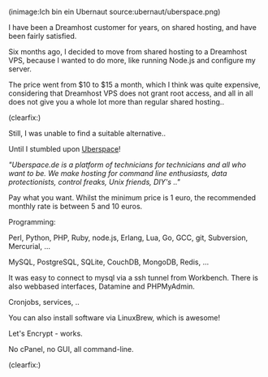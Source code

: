<!--
Title: Ich bin ein Ubernaut
Author: Jacob Moen
Date: 2016/12/07 20:02
Datetime: 2016-12-07
Description: I have moved my websites from Dreamhost to Uberspace 
View: post
Disqusid: /2016/december/ich-bin-ein-ubernaut
ogimage: ubernaut/uberspace.png
thumb: ubernaut/uberspace_custom.png
Keywords: uberspace, ubernaut, hosting, dreamhost
Tags: hosting, uberspace
blogpost: true
published: false
-->
(inimage:Ich bin ein Ubernaut source:ubernaut/uberspace.png)

I have been a Dreamhost customer for years, on shared hosting, and have been fairly satisfied.

Six months ago, I decided to move from shared hosting to a Dreamhost VPS, because I wanted to do more, like running Node.js and configure my server.

The price went from $10 to $15 a month, which I think was quite expensive, considering that Dreamhost VPS does not grant root access, and all in all does not give you a whole lot more than regular shared hosting..

(clearfix:)

Still, I was unable to find a suitable alternative..

Until I stumbled upon [Uberspace](https://uberspace.de/)!

*"Uberspace.de is a platform of technicians for technicians and all who want to be. We make hosting for command line enthusiasts, data protectionists, control freaks, Unix friends, DIY's .."*

Pay what you want.
Whilst the minimum price is 1 euro, the recommended monthly rate is between 5 and 10 euros.



Programming:

Perl, Python, PHP, Ruby, node.js, Erlang, Lua, Go, GCC, git, Subversion, Mercurial, ...

MySQL, PostgreSQL, SQLite, CouchDB, MongoDB, Redis, ...

It was easy to connect to mysql via a ssh tunnel from Workbench. There is also webbased interfaces, Datamine and PHPMyAdmin.

Cronjobs, services, ..

You can also install software via LinuxBrew, which is awesome!

Let's Encrypt - works.

No cPanel, no GUI, all command-line.

(clearfix:)
